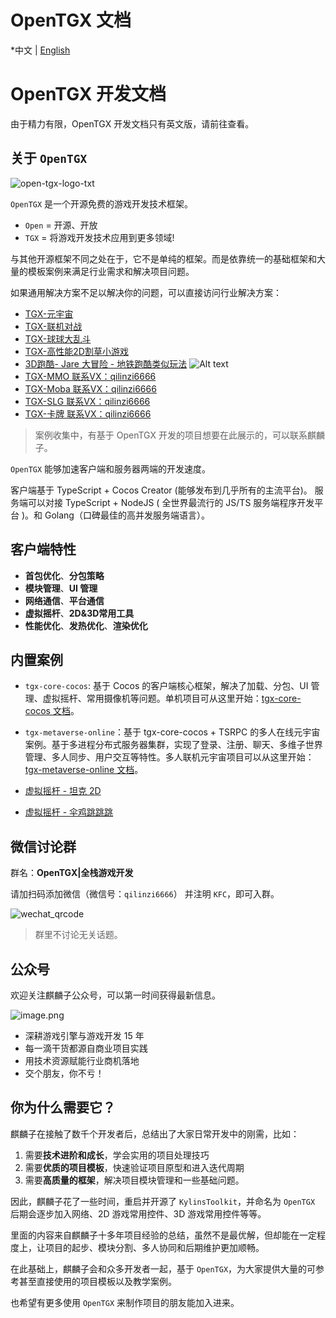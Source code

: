 
# OpenTGX 文档

*中文 | [English](./README.md)

# OpenTGX 开发文档

由于精力有限，OpenTGX 开发文档只有英文版，请前往查看。

## 关于 `OpenTGX`

![open-tgx-logo-txt](./open-tgx-logo-txt.png)

`OpenTGX` 是一个开源免费的游戏开发技术框架。

- `Open` = 开源、开放
- `TGX` = 将游戏开发技术应用到更多领域!

与其他开源框架不同之处在于，它不是单纯的框架。而是依靠统一的基础框架和大量的模板案例来满足行业需求和解决项目问题。

如果通用解决方案不足以解决你的问题，可以直接访问行业解决方案：

- [TGX-元宇宙](./docs-cn/tgx-metaverse-online.md)
- [TGX-联机对战](https://store.cocos.com/app/detail/5504)
- [TGX-球球大乱斗](https://store.cocos.com/app/detail/6401)
- [TGX-高性能2D割草小游戏](https://store.cocos.com/app/detail/5862)
- [3D跑酷- Jare 大冒险 - 地铁跑酷类似玩法](https://store.cocos.com/app/detail/4241)
![Alt text](./screenshots/tgx-vsgames.jpg)
- [TGX-MMO 联系VX：qilinzi6666]()
- [TGX-Moba 联系VX：qilinzi6666]()
- [TGX-SLG 联系VX：qilinzi6666]()
- [TGX-卡牌 联系VX：qilinzi6666]()

> 案例收集中，有基于 OpenTGX 开发的项目想要在此展示的，可以联系麒麟子。

`OpenTGX` 能够加速客户端和服务器两端的开发速度。

客户端基于 TypeScript + Cocos Creator (能够发布到几乎所有的主流平台)。
服务端可以对接 TypeScript + NodeJS ( 全世界最流行的 JS/TS 服务端程序开发平台 )。和 Golang（口碑最佳的高并发服务端语言）。

## 客户端特性

- **首包优化**、**分包策略**
- **模块管理**、**UI 管理**
- **网络通信**、**平台通信**
- **虚拟摇杆**、**2D&3D常用工具**
- **性能优化**、**发热优化**、**渲染优化**

## 内置案例

- `tgx-core-cocos`: 基于 Cocos 的客户端核心框架，解决了加载、分包、UI 管理、虚拟摇杆、常用摄像机等问题。单机项目可从这里开始：[tgx-core-cocos 文档](./docs-cn/tgx-core-cocos.md)。

- `tgx-metaverse-online`：基于 tgx-core-cocos + TSRPC 的多人在线元宇宙案例。基于多进程分布式服务器集群，实现了登录、注册、聊天、多维子世界管理、多人同步、用户交互等特性。多人联机元宇宙项目可以从这里开始：[tgx-metaverse-online 文档](./docs-cn/tgx-metaverse-online.md)。

- [虚拟摇杆 - 坦克 2D](https://github.com/MrKylinGithub/OpenTGX/tree/main/kfc/assets/module_demo_tank)
- [虚拟摇杆 - 伞鸡跳跳跳](https://github.com/MrKylinGithub/OpenTGX/tree/main/kfc/assets/module_demo_rooster)

## 微信讨论群

群名：**OpenTGX|全栈游戏开发**

请加扫码添加微信（微信号：`qilinzi6666`） 并注明 `KFC`，即可入群。

![wechat_qrcode](./docs-cn/images/wechat_qrcode.jpeg)

>群里不讨论无关话题。

## 公众号

欢迎关注麒麟子公众号，可以第一时间获得最新信息。

![image.png](https://download.cocos.com/CocosStore/markdown/c1fdf2a5defb499abbc9c78441b50d5e/c1fdf2a5defb499abbc9c78441b50d5e.png)

- 深耕游戏引擎与游戏开发 15 年
- 每一滴干货都源自商业项目实践
- 用技术资源赋能行业商机落地
- 交个朋友，你不亏！

## 你为什么需要它？

麒麟子在接触了数千个开发者后，总结出了大家日常开发中的刚需，比如：

1. 需要**技术进阶和成长**，学会实用的项目处理技巧
2. 需要**优质的项目模板**，快速验证项目原型和进入迭代周期
3. 需要**高质量的框架**，解决项目模块管理和一些基础问题。

因此，麒麟子花了一些时间，重启并开源了 `KylinsToolkit`，并命名为 `OpenTGX`
后期会逐步加入网络、2D 游戏常用控件、3D 游戏常用控件等等。

里面的内容来自麒麟子十多年项目经验的总结，虽然不是最优解，但却能在一定程度上，让项目的起步、模块分割、多人协同和后期维护更加顺畅。

在此基础上，麒麟子会和众多开发者一起，基于 `OpenTGX`，为大家提供大量的可参考甚至直接使用的项目模板以及教学案例。

也希望有更多使用 `OpenTGX` 来制作项目的朋友能加入进来。